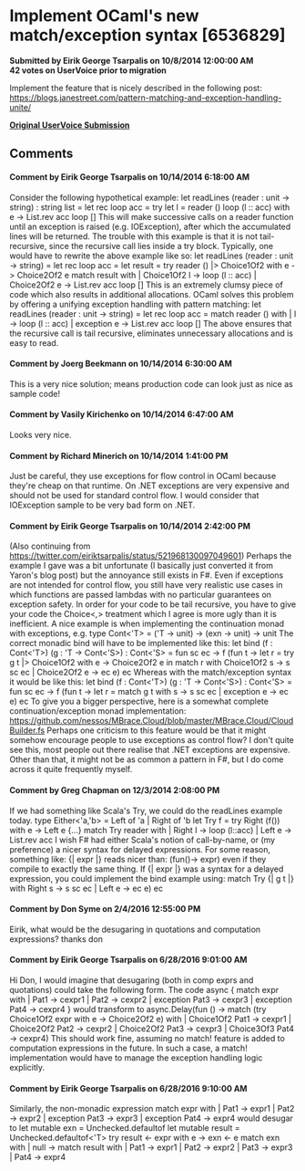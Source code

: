# Implement OCaml's new match/exception syntax [6536829] #

**Submitted by Eirik George Tsarpalis on 10/8/2014 12:00:00 AM**  
**42 votes on UserVoice prior to migration**  

Implement the feature that is nicely described in the following post:
https://blogs.janestreet.com/pattern-matching-and-exception-handling-unite/



**[Original UserVoice Submission](https://fslang.uservoice.com/forums/245727-f-language/suggestions/6536829)**


## Comments ##


#### Comment by Eirik George Tsarpalis on 10/14/2014 6:18:00 AM ####
Consider the following hypothetical example:
let readLines (reader : unit -> string) : string list =
let rec loop acc =
try
let l = reader ()
loop (l :: acc)
with e ->
List.rev acc
loop []
This will make successive calls on a reader function until an exception is raised (e.g. IOException), after which the accumulated lines will be returned. The trouble with this example is that it is not tail-recursive, since the recursive call lies inside a try block. Typically, one would have to rewrite the above example like so:
let readLines (reader : unit -> string) =
let rec loop acc =
let result = try reader () |> Choice1Of2 with e -> Choice2Of2 e
match result with
| Choice1Of2 l -> loop (l :: acc)
| Choice2Of2 e -> List.rev acc
loop []
This is an extremely clumsy piece of code which also results in additional allocations. OCaml solves this problem by offering a unifying exception handling with pattern matching:
let readLines (reader : unit -> string) =
let rec loop acc =
match reader () with
| l -> loop (l :: acc)
| exception e -> List.rev acc
loop []
The above ensures that the recursive call is tail recursive, eliminates unnecessary allocations and is easy to read.


#### Comment by Joerg Beekmann on 10/14/2014 6:30:00 AM ####
This is a very nice solution; means production code can look just as nice as sample code!


#### Comment by Vasily Kirichenko on 10/14/2014 6:47:00 AM ####
Looks very nice.


#### Comment by Richard Minerich on 10/14/2014 1:41:00 PM ####
Just be careful, they use exceptions for flow control in OCaml because they're cheap on that runtime. On .NET exceptions are very expensive and should not be used for standard control flow. I would consider that IOException sample to be very bad form on .NET.


#### Comment by Eirik George Tsarpalis on 10/14/2014 2:42:00 PM ####
(Also continuing from https://twitter.com/eiriktsarpalis/status/521968130097049601)
Perhaps the example I gave was a bit unfortunate (I basically just converted it from Yaron's blog post) but the annoyance still exists in F#. Even if exceptions are not intended for control flow, you still have very realistic use cases in which functions are passed lambdas with no particular guarantees on exception safety. In order for your code to be tail recursive, you have to give your code the Choice<_,_> treatment which I agree is more ugly than it is inefficient. A nice example is when implementing the continuation monad with exceptions, e.g.
type Cont<'T> = ('T -> unit) -> (exn -> unit) -> unit
The correct monadic bind will have to be implemented like this:
let bind (f : Cont<'T>) (g : 'T -> Cont<'S>) : Cont<'S> =
fun sc ec -> f (fun t -> let r = try g t |> Choice1Of2 with e -> Choice2Of2 e in match r with Choice1Of2 s -> s sc ec | Choice2Of2 e -> ec e) ec
Whereas with the match/exception syntax it would be like this:
let bind (f : Cont<'T>) (g : 'T -> Cont<'S>) : Cont<'S> =
fun sc ec -> f (fun t -> let r = match g t with s -> s sc ec | exception e -> ec e) ec
To give you a bigger perspective, here is a somewhat complete continuation/exception monad implementation:
https://github.com/nessos/MBrace.Cloud/blob/master/MBrace.Cloud/CloudBuilder.fs
Perhaps one criticism to this feature would be that it might somehow encourage people to use exceptions as control flow? I don't quite see this, most people out there realise that .NET exceptions are expensive. Other than that, it might not be as common a pattern in F#, but I do come across it quite frequently myself.


#### Comment by Greg Chapman on 12/3/2014 2:08:00 PM ####
If we had something like Scala's Try, we could do the readLines example today.
type Either<'a,'b> = Left of 'a | Right of 'b
let Try f = try Right (f()) with e -> Left e
{...}
match Try reader with
| Right l -> loop (l::acc)
| Left e -> List.rev acc
I wish F# had either Scala's notion of call-by-name, or (my preference) a nicer syntax for delayed expressions. For some reason, something like:
{| expr |}
reads nicer than:
(fun()-> expr)
even if they compile to exactly the same thing.
If {| expr |} was a syntax for a delayed expression, you could implement the bind example using:
match Try {| g t |} with Right s -> s sc ec | Left e -> ec e) ec


#### Comment by Don Syme on 2/4/2016 12:55:00 PM ####
Eirik, what would be the desugaring in quotations and computation expressions?
thanks
don


#### Comment by Eirik George Tsarpalis on 6/28/2016 9:01:00 AM ####
Hi Don,
I would imagine that desugaring (both in comp exprs and quotations) could take the following form. The code
async {
match expr with
| Pat1 -> cexpr1
| Pat2 -> cexpr2
| exception Pat3 -> cexpr3
| exception Pat4 -> cexpr4
}
would transform to
async.Delay(fun () ->
match (try Choice1Of2 expr with e -> Choice2Of2 e) with
| Choice1Of2 Pat1 -> cexpr1
| Choice2Of2 Pat2 -> cexpr2
| Choice2Of2 Pat3 -> cexpr3
| Choice3Of3 Pat4 -> cexpr4)
This should work fine, assuming no match! feature is added to computation expressions in the future. In such a case, a match! implementation would have to manage the exception handling logic explicitly.


#### Comment by Eirik George Tsarpalis on 6/28/2016 9:10:00 AM ####
Similarly, the non-monadic expression
match expr with
| Pat1 -> expr1
| Pat2 -> expr2
| exception Pat3 -> expr3
| exception Pat4 -> expr4
would desugar to
let mutable exn = Unchecked.defaultof<Exception>
let mutable result = Unchecked.defaultof<'T>
try result <- expr with e -> exn <- e
match exn with
| null ->
match result with
| Pat1 -> expr1
| Pat2 -> expr2
| Pat3 -> expr3
| Pat4 -> expr4

